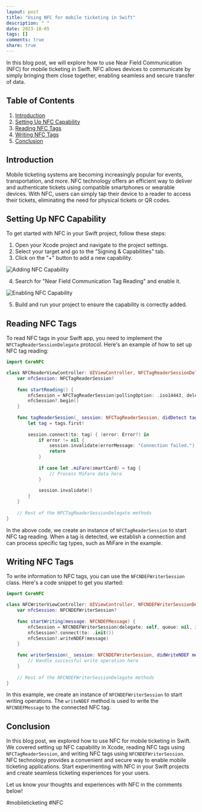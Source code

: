 ```yaml
---
layout: post
title: "Using NFC for mobile ticketing in Swift"
description: " "
date: 2023-10-05
tags: []
comments: true
share: true
---
```


In this blog post, we will explore how to use Near Field Communication (NFC) for mobile ticketing in Swift. NFC allows devices to communicate by simply bringing them close together, enabling seamless and secure transfer of data.

## Table of Contents
1. [Introduction](#introduction)
2. [Setting Up NFC Capability](#setting-up-nfc-capability)
3. [Reading NFC Tags](#reading-nfc-tags)
4. [Writing NFC Tags](#writing-nfc-tags)
5. [Conclusion](#conclusion)

## Introduction<a name="introduction"></a>

Mobile ticketing systems are becoming increasingly popular for events, transportation, and more. NFC technology offers an efficient way to deliver and authenticate tickets using compatible smartphones or wearable devices. With NFC, users can simply tap their device to a reader to access their tickets, eliminating the need for physical tickets or QR codes.

## Setting Up NFC Capability<a name="setting-up-nfc-capability"></a>

To get started with NFC in your Swift project, follow these steps:

1. Open your Xcode project and navigate to the project settings.
2. Select your target and go to the "Signing & Capabilities" tab.
3. Click on the "+" button to add a new capability.

![Adding NFC Capability](https://example.com/images/nfc-capability.png)

4. Search for "Near Field Communication Tag Reading" and enable it.

![Enabling NFC Capability](https://example.com/images/nfc-enable.png)

5. Build and run your project to ensure the capability is correctly added.

## Reading NFC Tags<a name="reading-nfc-tags"></a>

To read NFC tags in your Swift app, you need to implement the `NFCTagReaderSessionDelegate` protocol. Here's an example of how to set up NFC tag reading:

```swift
import CoreNFC

class NFCReaderViewController: UIViewController, NFCTagReaderSessionDelegate {
    var nfcSession: NFCTagReaderSession?
    
    func startReading() {
        nfcSession = NFCTagReaderSession(pollingOption: .iso14443, delegate: self)
        nfcSession?.begin()
    }
    
    func tagReaderSession(_ session: NFCTagReaderSession, didDetect tags: [NFCTag]) {
        let tag = tags.first!
        
        session.connect(to: tag) { (error: Error?) in
            if error != nil {
                session.invalidate(errorMessage: "Connection failed.")
                return
            }
            
            if case let .miFare(smartCard) = tag {
                // Process MiFare data here
            }
            
            session.invalidate()
        }
    }
    
    // Rest of the NFCTagReaderSessionDelegate methods
}
```

In the above code, we create an instance of `NFCTagReaderSession` to start NFC tag reading. When a tag is detected, we establish a connection and can process specific tag types, such as MiFare in the example. 

## Writing NFC Tags<a name="writing-nfc-tags"></a>

To write information to NFC tags, you can use the `NFCNDEFWriterSession` class. Here's a code snippet to get you started:

```swift
import CoreNFC

class NFCWriterViewController: UIViewController, NFCNDEFWriterSessionDelegate {
    var nfcSession: NFCNDEFWriterSession?
    
    func startWriting(message: NFCNDEFMessage) {
        nfcSession = NFCNDEFWriterSession(delegate: self, queue: nil, invalidateAfterFirstWrite: true)
        nfcSession?.connect(to: .init())
        nfcSession?.writeNDEF(message)
    }
    
    func writerSession(_ session: NFCNDEFWriterSession, didWriteNDEF message: NFCNDEFMessage) {
        // Handle successful write operation here
    }
    
    // Rest of the NFCNDEFWriterSessionDelegate methods
}
```

In this example, we create an instance of `NFCNDEFWriterSession` to start writing operations. The `writeNDEF` method is used to write the `NFCNDEFMessage` to the connected NFC tag.

## Conclusion<a name="conclusion"></a>

In this blog post, we explored how to use NFC for mobile ticketing in Swift. We covered setting up NFC capability in Xcode, reading NFC tags using `NFCTagReaderSession`, and writing NFC tags using `NFCNDEFWriterSession`. NFC technology provides a convenient and secure way to enable mobile ticketing applications. Start experimenting with NFC in your Swift projects and create seamless ticketing experiences for your users.

Let us know your thoughts and experiences with NFC in the comments below!

#mobileticketing #NFC